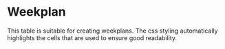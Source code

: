 # Weekplan

This table is suitable for creating weekplans.
The css styling automatically highlights the cells that are used to ensure good readability.